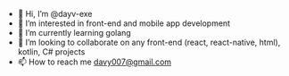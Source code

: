 - 👋 Hi, I’m @dayv-exe
- 👀 I’m interested in front-end and mobile app development
- 🌱 I’m currently learning golang
- 💞️ I’m looking to collaborate on any front-end (react, react-native, html), kotlin, C# projects
- 📫 How to reach me davy007@gmail.com

